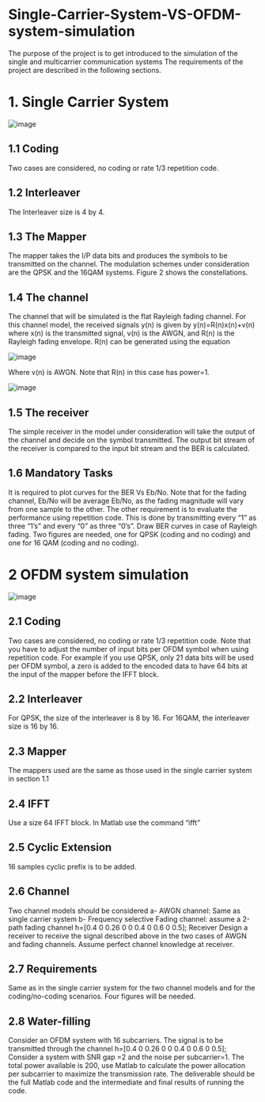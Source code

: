 # Single-Carrier-System-VS-OFDM-system-simulation
The purpose of the project is to get introduced to the simulation of the single and  multicarrier communication systems
The requirements of the project are described in the following sections. 

# 1. Single Carrier System
![image](https://user-images.githubusercontent.com/68920161/219426943-28617e53-8a69-44b8-bc8a-b62a6018d34a.png)


## 1.1 Coding
Two cases are considered, no coding or rate 1/3 repetition code.
## 1.2 Interleaver
The Interleaver size is 4 by 4.
## 1.3 The Mapper 
The mapper takes the I/P data bits and produces the symbols to be transmitted on the 
channel. The modulation schemes under consideration are the QPSK and the 16QAM 
systems. Figure 2 shows the constellations.
## 1.4 The channel
The channel that will be simulated is the flat Rayleigh fading channel. For this channel 
model, the received signals y(n) is given by
y(n)=R(n)x(n)+v(n)
where x(n) is the transmitted signal, v(n) is the AWGN, and R(n) is the Rayleigh fading 
envelope. R(n) can be generated using the equation

![image](https://user-images.githubusercontent.com/68920161/219428669-50b29091-ea5d-4fd1-9139-1e7120b5a37f.png)

Where v(n) is AWGN. Note that R(n) in this case has power=1.

![image](https://user-images.githubusercontent.com/68920161/219428029-f1d66773-f2f0-4633-8606-7c05b67380bc.png)

## 1.5 The receiver
The simple receiver in the model under consideration will take the output of the channel 
and decide on the symbol transmitted. The output bit stream of the receiver is compared to 
the input bit stream and the BER is calculated. 
## 1.6 Mandatory Tasks
It is required to plot curves for the BER Vs Eb/No. Note that for the fading channel, Eb/No 
will be average Eb/No, as the fading magnitude will vary from one sample to the other. 
The other requirement is to evaluate the performance using repetition code. This is done 
by transmitting every “1” as three “1’s” and every “0” as three “0’s”. Draw BER curves in 
case of Rayleigh fading. Two figures are needed, one for QPSK (coding and no coding) 
and one for 16 QAM (coding and no coding).

# 2 OFDM system simulation
![image](https://user-images.githubusercontent.com/68920161/219428816-e516421d-1199-4555-9565-d5ac5dabe3c2.png)

## 2.1 Coding
Two cases are considered, no coding or rate 1/3 repetition code. Note that you have to 
adjust the number of input bits per OFDM symbol when using repetition code. For example 
if you use QPSK, only 21 data bits will be used per OFDM symbol, a zero is added to the 
encoded data to have 64 bits at the input of the mapper before the IFFT block.
## 2.2 Interleaver
For QPSK, the size of the interleaver is 8 by 16.
For 16QAM, the interleaver size is 16 by 16. 
## 2.3 Mapper
The mappers used are the same as those used in the single carrier system in section 1.1
## 2.4 IFFT
Use a size 64 IFFT block. In Matlab use the command “ifft”
## 2.5 Cyclic Extension 
16 samples cyclic prefix is to be added. 
## 2.6 Channel
Two channel models should be considered
a- AWGN channel: Same as single carrier system 
b- Frequency selective Fading channel: assume a 2-path fading channel h=[0.4 0 0.26 
0 0 0.4 0 0.6 0 0.5];
Receiver
Design a receiver to receive the signal described above in the two cases of AWGN and 
fading channels. Assume perfect channel knowledge at receiver.
## 2.7 Requirements
Same as in the single carrier system for the two channel models and for the coding/no-coding scenarios. Four figures will be needed. 
## 2.8 Water-filling 
Consider an OFDM system with 16 subcarriers. The signal is to be transmitted through the 
channel h=[0.4 0 0.26 0 0 0.4 0 0.6 0 0.5];
Consider a system with SNR gap =2 and the noise per subcarrier=1.
The total power available is 200, use Matlab to calculate the power allocation per 
subcarrier to maximize the transmission rate. 
The deliverable should be the full Matlab code and the intermediate and final results of 
running the code.
